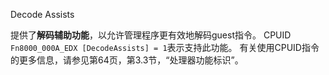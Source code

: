 Decode Assists

提供了**解码辅助功能**，以允许管理程序更有效地解码guest指令。 CPUID `Fn8000_000A_EDX [DecodeAssists] = 1`表示支持此功能。 有关使用CPUID指令的更多信息，请参见第64页，第3.3节，“处理器功能标识”。